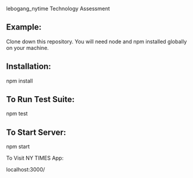 lebogang_nytime Technology Assessment

## Example:
Clone down this repository. You will need node and npm installed globally on your machine.

## Installation:

npm install

## To Run Test Suite:

npm test

## To Start Server:

npm start

To Visit NY TIMES App:

localhost:3000/